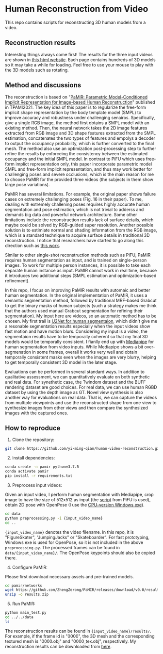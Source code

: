 # Human Reconstruction from Video

This repo contains scripts for reconstructing 3D human models from a video.

## Reconstruction results
Interesting things always come first! The results for the three input videos are shown in [this html website](https://yi-ming-qian.github.io/unity/index.html). Each page contains hundreds of 3D models so it may take a while for loading. Feel free to use your mouse to play with the 3D models such as rotating.

## Method and discussions
The reconstruction is based on "[PaMIR: Parametric Model-Conditioned Implicit Representation for Image-based Human Reconstruction](https://arxiv.org/abs/2007.03858)" published in TPAMI2021. The key idea of this paper is to regularize the free-form implicit shape representation by the body template model (SMPL) to improve accuracy and robustness under challenging senairos. Specifically, give a single RGB image, the method first obtains a SMPL model with an existing method. Then, the neural network takes the 2D image features extracted from RGB image and 3D shape features extracted from the SMPL estimation, concatenates the two types of features and empolys a decoder to output the occupancy probability, which is further converted to the final mesh. The method also use an optimization post-processing step to further refine the results by enforceing the consistency between the estimated occupancy and the initial SMPL model. In contrast to PiFU which uses free-form implict representation only, this paper incorporate parametric model SMPL and free-form implicit representation, and thus may work better for challenging poses and severe occlusions, which is the main reason for me to choose PaMIR for the provided three videos (the subjects in them show large pose variations). 

PaMIR has several limitations. For example, the original paper shows failure cases on extremely challenging poses (Fig. 16 in their paper). To me, dealing with extremely challening poses requires highly accurate human segmentation and pose estimation, which is not trivial to adderss and demands big data and powerful network architecture. Some other limitations include the reconstruction results lack of surface details, which maybe could be solved by RGB-guided super resolution. Another possible solution is to estimiate normal and shading information from the RGB image, which is a standard technique to acquire surface details in traditional 3D reconstruction. I notice that researchers have started to go along this direction such as [this work](https://phorhum.github.io/). 

Similar to other single-shot reconstruction methods such as PiFU, PaMIR requires human segmentation as input, and is trained on single-person images. To work for multiple person instances, it is possible to take each separate human instance as input. PaMIR cannot work in real time, because it introduces two additional steps (SMPL estimation and optimization-based refinement). 

In this repo, I focus on improving PaMIR results with automaic and better human segmentation. In the original implementation of PaMIR, it uses a semantic segmentation method, followed by traditional MRF-based Grabcut to get the binary masks of human subjects (such a strategy makes me think that the authors used manual Grabcut segmentation for refining their segmentation). My input here are videos, so an automatic method has to be chosen. My first trail is [U2Net for human segmentaion](https://github.com/xuebinqin/U-2-Net), which didn't give me a resonable segmentation results especially when the input videos show fast motion and have motion blurs. Considering my input is a video, the segmentaion results have to be temporally coherent so that my final 3D models would be temporally consistent. I fianlly end up with [Mediapipe](https://google.github.io/mediapipe/) for human segmentation from video inputs. While Mediapipe shows a bit over-segmenation in some frames, overall it works very well and obtain temporally consistent masks even when the images are very blurry, helping to get temporally consistent 3D model in the later stage.

Evaluations can be performed in several standard ways. In addition to qualitative assessment, we can quantitatively evaluate on both synthetic and real data. For synethetic case, the Twindom dataset and the BUFF rendering dataset are good choices. For real data, we can use human RGBD dataset by using the depth image as GT. Novel view synthesis is also another way for evaluations on real data. That is, we can capture the videos from multiple viewpoints and use the reconstructed shape from one view to synthesize images from other views and then compare the synthesized images with the captured ones.

## How to reproduce
1. Clone the repository:
```bash
git clone https://github.com/yi-ming-qian/human-video-reconstruction.git
```
2. Install dependencies:
```bash
conda create -n pamir python=3.7.5
conda activate pamir
pip install -r requirements.txt
```
3. Preprocess input videos:

Given an input video, I perform human segmentation with Mediapipe, crop image to have the size of 512x512 as input (the [script](https://github.com/shunsukesaito/PIFu/blob/master/apps/crop_img.py) from PiFU is used), obtain 2D pose with OpenPose (I use the [CPU-version Windows exe](https://github.com/CMU-Perceptual-Computing-Lab/openpose/blob/master/doc/installation/0_index.md#windows-portable-demo)). 
```bash
cd data
python preprocessing.py -i {input_video_name}
cd ..
```
```{input_video_name}``` denotes the video filename. In this repo, it is "FigureSkater", "JumpingJacks" or "Skateboarder".
For fast prototyping, Windows exe is used for OpenPose, so it is not included in the above ```preprocessing.py```. The processed frames can be found in ```data/{input_video_name}/```. The OpenPose keypoints should also be copied there.

4. Configure PaMIR:

Please first download necessary assets and pre-trained models.
```bash
cd pamir/networks
wget https://github.com/ZhengZerong/PaMIR/releases/download/v0.0/results.zip
unzip -o results.zip
```

5. Run PaMIR:
```bash
python main_test.py
cd ../../data
ls
```
The reconstruction results can be found in ```{input_video_name}/results/```. For example, if the frame id is "0000", the 3D mesh and the corresponding textured mesh is "0000.obj" and "0000_tex.obj", respectively. My reconstruction results can be downloaded from [here](https://umanitoba-my.sharepoint.com/:u:/g/personal/yiming_qian_umanitoba_ca/EZblGSCEmC9Nv2kXHJIkBMIBLBf4z8QMsS8sx-GgnC3uIw?e=pp8iKk).